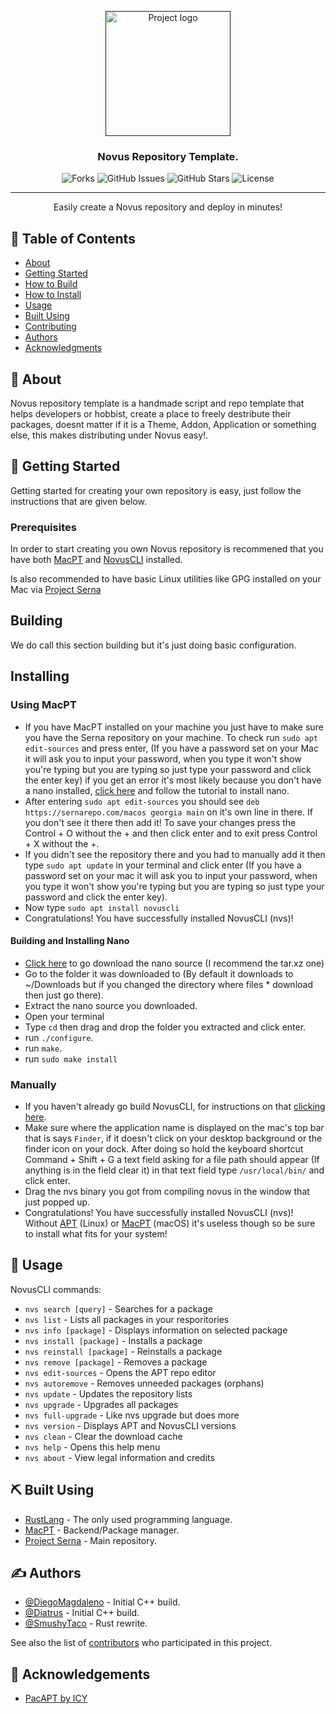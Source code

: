 <p align="center">
  <a href="" rel="noopener">
 <img width=200px height=200px src="https://i.imgur.com/hKwFkEZ.png" alt="Project logo"></a>
</p>

<h3 align="center">Novus Repository Template.</h3>

<div align="center">

  ![Forks](https://img.shields.io/github/issues/Official-polar-team/NovusRepositoryTemplate.svg) 
  ![GitHub Issues](https://img.shields.io/github/forks/Official-polar-team/NovusRepositoryTemplate.svg)
  ![GitHub Stars](https://img.shields.io/github/stars/Official-polar-team/NovusRepositoryTemplate.svg)
  ![License](https://img.shields.io/github/license/Official-polar-team/NovusRepositoryTemplate.svg)

</div>

---

<p align="center"> Easily create a Novus repository and deploy in minutes!
    <br> 
</p>

## 📝 Table of Contents
- [About](#about)
- [Getting Started](#getting_started)
- [How to Build](#building)
- [How to Install](#installing)
- [Usage](#usage)
- [Built Using](#built_using)
- [Contributing](../CONTRIBUTING.md)
- [Authors](#authors)
- [Acknowledgments](#acknowledgement)

## 🧐 About <a name = "about"></a>
Novus repository template is a handmade script and repo template that helps developers or hobbist, create a place to freely destribute their packages, doesnt matter if it is a Theme, Addon, Application or something else, this makes distributing under Novus easy!.

## 🏁 Getting Started <a name = "getting_started"></a>
Getting started for creating your own repository is easy, just follow the instructions that are given below.

### Prerequisites
In order to start creating you own Novus repository is recommened that you have both [MacPT](https://github.com/Official-polar-team/MacPT) and [NovusCLI](https://github.com/Official-polar-team/NovusCLI) installed. 

Is also recommended to have basic Linux utilities like GPG installed on your Mac via [Project Serna](https://sernarepo.com/)

## Building

We do call this section building but it's just doing basic configuration.



## Installing
### Using MacPT

* If you have MacPT installed on your machine you just have to make sure you have the Serna repository on your machine. To check run ```sudo apt edit-sources``` and press enter, (If you have a password set on your Mac it will ask you to input your password, when you type it won't show you're typing but you are typing so just type your password and click the enter key) if you get an error it's most likely because you don't have a nano installed, [click here](#building-and-installing-nano) and follow the tutorial to install nano.
* After entering ```sudo apt edit-sources``` you should see ```deb https://sernarepo.com/macos georgia main``` on it's own line in there. If you don't see it there then add it! To save your changes press the Control + O without the + and then click enter and to exit press Control + X without the +.
* If you didn't see the repository there and you had to manually add it then type ```sudo apt update``` in your terminal and click enter (If you have a password set on your mac it will ask you to input your password, when you type it won't show you're typing but you are typing so just type your password and click the enter key).
* Now type ```sudo apt install novuscli```
* Congratulations! You have successfully installed NovusCLI (nvs)!

#### Building and Installing Nano

* [Click here](https://nano-editor.org/download.php/) to go download the nano source (I recommend the tar.xz one)
* Go to the folder it was downloaded to (By default it downloads to ~/Downloads but if you changed the directory where files * download then just go there).
* Extract the nano source you downloaded.
* Open your terminal
* Type ```cd``` then drag and drop the folder you extracted and click enter.
* run ```./configure```.
* run ```make```.
* run ```sudo make install```

### Manually

* If you haven't already go build NovusCLI, for instructions on that [clicking here](#Building).
* Make sure where the application name is displayed on the mac's top bar that is says ```Finder```, if it doesn't click on your desktop background or the finder icon on your dock. After doing so hold the keyboard shortcut Command + Shift + G a text field asking for a file path should appear (If anything is in the field clear it) in that text field type ```/usr/local/bin/``` and click enter.
* Drag the nvs binary you got from compiling novus in the window that just popped up.
* Congratulations! You have successfully installed NovusCLI (nvs)! Without [APT](https://launchpad.net/ubuntu/+source/apt/) (Linux) or [MacPT](https://github.com/Official-polar-team/MacPT/) (macOS) it's useless though so be sure to install what fits for your system!

## 🎈 Usage <a name="usage"></a>
NovusCLI commands:

* ```nvs search [query]``` - Searches for a package
* ```nvs list```  - Lists all packages in your resporitories
* ```nvs info [package]``` - Displays information on selected package
* ```nvs install [package]``` - Installs a package 
* ```nvs reinstall [package]``` - Reinstalls a package
* ```nvs remove [package]``` - Removes a package
* ```nvs edit-sources``` - Opens the APT repo editor
* ```nvs autoremove``` - Removes unneeded packages (orphans)
* ```nvs update``` - Updates the repository lists
* ```nvs upgrade``` - Upgrades all packages
* ```nvs full-upgrade``` - Like nvs upgrade but does more
* ```nvs version``` - Displays APT and NovusCLI versions
* ```nvs clean``` - Clear the download cache
* ```nvs help``` - Opens this help menu
* ```nvs about``` - View legal information and credits

## ⛏️ Built Using <a name = "built_using"></a>
- [RustLang](https://www.rust-lang.org/) - The only used programming language.
- [MacPT](https://github.com/DiegoMagdaIeno/MacPT) - Backend/Package manager.
- [Project Serna](https://sernarepo.com/) - Main repository.

## ✍️ Authors <a name = "authors"></a>
- [@DiegoMagdaleno](https://github.com/DiegoMagdaIeno) - Initial C++ build.
- [@Diatrus](https://github.com/Diatrus) - Initial C++ build.
- [@SmushyTaco](https://github.com/realSmushyTaco) - Rust rewrite.

See also the list of [contributors](https://github.com/Official-polar-team/NovusCLI/graphs/contributors) who participated in this project.

## 🎉 Acknowledgements <a name = "acknowledgement"></a>
- [PacAPT by ICY](https://github.com/icy/pacapt)
